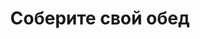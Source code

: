 ---
layout: lunch
title: "Соберите свой обед"
description: "<span class='text-primary'>Внимание!</span> Заказ обеда на текущий день должен быть оформлен <b>до 11.00</b>. Навынос или с доставкой в офис <span class='text-primary'><strong>скидка 10%</strong></span> от цен сайта!"
subdescription1: "Читайте [условия доставки](/delivery/ 'Условия доставки | ХаусФреш')"
metadescription: "Заказать Горячий Комплексный Обед в Офис. Самое вкусное обеденное меню. Доступные цены, Скидки. Организация Корпоративного Питания. Доставка в офис и на дом"
metakeywords: "Заказ домашних комплексных обедов: Салаты, Супы, Вторые блюда, Гарниры, Хлеб, Выпечка, Напитки. Корпоративное питание. Доставка обедов в офис Минск"
sitetitle: "Комплексные Обеды 🥗 (Корпоративное питание) | Доставка в офис"
weekMenu:
- weekDay: Открыт приём заказов на Понедельник
  day: 8 октября
  validFromOrderDate: "2018-10-05 11:00:00"
  validToOrderDate: "2018-10-08 10:59:59"
  courses:
  - title: Салаты
    items:
    - title: Салат «Мясной»
      id: 21	
      ingredients: говядина отварная, овощи, майонез
      weight: 150
      price: 2.45
    - title: Салат из свеклы с огурцами
      id: 22
      ingredients: свекла отварная, огурец соленый, майонез
      weight: 150
      price: 1.95
    - title: Салат «Слоеный»
      id: 23
      ingredients: овощи свежие, яйцо, сыр, майонез
      weight: 150
      price: 2.60
  - title: Супы
    items:  
    - title: Щи кислые с грибами
      id: 24
      ingredients: 
      weight: 250/30
      price: 1.90
    - title: Суп перловый с грибами
      id: 25
      ingredients: 
      weight: 250/20
      price: 1.85
  - title: Вторые блюда
    items:
    - title: Мясо, жаренное крупным куском
      id: 26
      ingredients: свинина, специи
      weight: 100
      price: 3.60
    - title: Филе птицы в сыре 
      id: 27
      ingredients: птица, сыр, специи
      weight: 130
      price: 3.45
    - title: Тефтели «Ежики»
      id: 28
      ingredients: свинина, говядина, специи, соус
      weight: 80/50
      price: 3.15
  - title: Гарниры
    items:
    - title: Макароны отварные
      id: 29
      ingredients: 
      weight: 150
      price: 0.65
    - title: Каша перловая рассыпчатая
      id: 30
      ingredients: 
      weight: 150
      price: 0.90
- weekDay: Открыт приём заказов на Вторник
  day: 9 октября 
  validFromOrderDate: "2018-10-08 11:00:00"
  validToOrderDate: "2018-10-09 10:59:59"
  courses:
  - title: Салаты
    items:
    - title: Салат «Греческий»
      id: 31
      ingredients: огурец свежий, помидор свежий, перец свежий, оливки, заправка
      weight: 200
      price: 3.65
    - title: Салат-коктейль с ветчиной и сыром
      id: 32
      ingredients: ветчина, овощи, сыр, майонез
      weight: 150
      price: 2.45
    - title: Салат из квашенной капусты
      id: 33
      ingredients: квашенная капуста, заправка
      weight: 150
      price: 1.30
  - title: Супы
    items:  
    - title: Борщ «Могилевский»
      id: 34
      ingredients: 
      weight: 250/20
      price: 1.95
    - title: Суп Осенний
      id: 35
      ingredients: 
      weight: 250/20
      price: 2.10
  - title: Вторые блюда
    items:
    - title: Цыплята табака
      id: 36
      ingredients: птица, специи
      weight: 150
      price: 2.35
    - title: Котлеты домашние
      id: 37
      ingredients: свинина, говядина, специи
      weight: 100
      price: 2.45
    - title: Рыба в сыре  жареная                
      id: 38
      ingredients: филе трески, сыр, специи
      weight: 120
      price: 3.25
  - title: Гарниры
    items:
    - title: Картофельное пюре
      id: 39
      ingredients: 
      weight: 150
      price: 0.95
    - title: Каша рассыпчатая рисовая
      id: 40
      ingredients: 
      weight: 150
      price: 0.85
- weekDay: Открыт приём заказов на Среду
  day: 3 октября
  validFromOrderDate: "2018-10-02 11:00:00"
  validToOrderDate: "2018-10-03 10:59:59"
  courses:
  - title: Салаты
    items:
    - title: Салат из белокочанной капусты
      id: 41
      ingredients: капуста белокочанная, морковь свежая, заправка
      weight: 150
      price: 1.65
    - title: Салат «Оливье»
      id: 42
      ingredients: колбаса вареная, овощи отварные, горошек зеленый, майонез
      weight: 150
      price: 2.65
    - title: Салат «Слоеный»
      id: 43
      ingredients: овощи свежие, яйцо, сыр, майонез
      weight: 150
      price: 2.60
  - title: Супы
    items:  
    - title: Суп гороховый с беконом
      id: 44
      ingredients: 
      weight: 250
      price: 2.45
    - title: Солянка сборная мясная
      id: 45
      ingredients: 
      weight: 250/30
      price: 2.95
  - title: Вторые блюда
    items:
    - title: Шницель «Нептун»
      id: 46
      ingredients: рыба хек, специи, соус
      weight: 120/50
      price: 2.95
    - title: Бефстроганов из говядины    
      id: 47
      ingredients: говядина вырезка, лук репчатый, соус, специи
      weight: 75/75
      price: 3.85
    - title: Птица запеченная с помидорами
      id: 48
      ingredients: птица, помидор, сыр, специи
      weight: 100
      price: 3.45
  - title: Гарниры
    items:
    - title: Макароны отварные
      id: 49
      ingredients: 
      weight: 150
      price: 0.65
    - title: Каша перловая рассыпчатая
      id: 50
      ingredients: 
      weight: 150
      price: 0.90
- weekDay: Открыт приём заказов на Четверг
  day: 4 октября
  validFromOrderDate: "2018-10-03 11:00:00"
  validToOrderDate: "2018-10-04 10:59:59"
  courses:
  - title: Салаты
    items:
    - title: Салат из квашеной капусты со свеклой
      id: 51
      ingredients: капуста квашеная, свекла, заправка
      weight: 150
      price: 1.35
    - title: Морковь пряная
      id: 52
      ingredients: морковь свежая, заправка
      weight: 150
      price: 1.35
    - title: Салат «Любительский»
      id: 53
      ingredients: печень трески, картофель отварной, лук, горошек консервированный, майонез
      weight: 150
      price: 2.95
  - title: Супы
    items:  
    - title: Суп перловый с грибами
      id: 54
      ingredients: 
      weight: 250/20
      price: 1.85
    - title: Щи из свежей капусты с картофелем
      id: 55
      ingredients: 
      weight: 250/20
      price: 1.95
  - title: Вторые блюда
    items:
    - title: Котлеты домашние
      id: 56
      ingredients: свинина, говядина, специи
      weight: 100
      price: 2.45
    - title: Зразы «Пикантные»
      id: 57
      ingredients: филе хека, овощи
      weight: 120
      price: 3.60
    - title: Гуляш из свинины
      id: 58
      ingredients: свинина, специи
      weight: 75/75
      price: 3.30
  - title: Гарниры
    items:
    - title: Рагу овощное
      id: 59
      ingredients: 
      weight: 200
      price: 1.35
    - title: Каша гречневая рассыпчатая
      id: 60
      ingredients: 
      weight: 150
      price: 0.85
- weekDay: Открыт приём заказов на Пятницу
  day: 5 октября
  validFromOrderDate: "2018-10-04 11:00:00"
  validToOrderDate: "2018-10-05 10:59:59"
  courses:
  - title: Салаты
    items:
    - title: Салат «Греческий»
      id: 61
      ingredients: огурец свежий, помидор свежий, перец свежий, оливки, заправка
      weight: 200
      price: 3.65
    - title: Салат из свежих помидоров и огурцов со сметаной
      id: 62
      ingredients: овощи свежие, сметана
      weight: 150
      price: 2.30
    - title: Салат-коктейль с ветчиной и сыром
      id: 63
      ingredients: ветчина, овощи, сыр, майонез
      weight: 150
      price: 2.45
  - title: Супы
    items:  
    - title: Суп из птицы с овощами
      id: 64
      ingredients: 
      weight: 250
      price: 1.95
    - title: Борщ «Могилевский»
      id: 65
      ingredients: 
      weight: 250/20
      price: 1.95
  - title: Вторые блюда
    items:
    - title: Птица жареная
      id: 66
      ingredients: птица, специи
      weight: 125
      price: 2.85
    - title: Бифштекс из говядины
      id: 67
      ingredients: говядина рубленая, специи
      weight: 100
      price: 3.45
    - title: Поджарка из свинины
      id: 68	
      ingredients: свинина, специи
      weight: 100
      price: 3.40
  - title: Гарниры
    items:
    - title: Каша перловая рассыпчатая
      id: 69
      ingredients: 
      weight: 150
      price: 0.90
    - title: Картофель жареный
      id: 70
      ingredients: 
      weight: 150
      price: 1.65
sharedCourses:
- title: Хлеб
  items:
  - title: Хлеб белый
    id: 1111
    ingredients: 
    weight: 40
    price: 0.10
  - title: Хлеб тёмный
    id: 1112    
    ingredients: 
    weight: 40
    price: 0.10
  - title: Хлеб белый (2 порции)
    id: 1113
    ingredients: 
    weight: 80
    price: 0.20
  - title: Хлеб тёмный (2 порции)
    id: 1114    
    ingredients: 
    weight: 80
    price: 0.20
- title: Соусы
  items:
  - title: Сметана
    id: 1140
    ingredients: 
    weight: 50
    price: 0.50
  - title: Кетчуп томатный
    id: 1141    
    ingredients: 
    weight: 50
    price: 0.50
  - title: Майонез
    id: 1142
    ingredients: 
    weight: 50
    price: 0.50
- title: Выпечка
  items:
  - title: Сметанник
    id: 1115    
    ingredients: 
    weight: 75
    price: 0.85
  - title: Булочка чайная с творогом
    id: 1116    
    ingredients: 
    weight: 50
    price: 0.65
  - title: Маффин в ассортименте
    id: 1117    
    ingredients: 
    weight: 115
    price: 1.50
  - title: Круассан с шоколадом
    id: 1118    
    ingredients: 
    weight: 50
    price: 1.10
  - title: Круассан со сгущёнкой
    id: 1119    
    ingredients: 
    weight: 50
    price: 1.10
  - title: Слойка с вишней
    id: 1120    
    ingredients: 
    weight: 75
    price: 1.10
  - title: Слойка со сгущёнкой
    id: 1121    
    ingredients: 
    weight: 75
    price: 1.10
  - title: Слойка с сыром
    id: 1122    
    ingredients: 
    weight: 75
    price: 1.10
- title: Напитки
  items:
  - title: Холодный чай Фьюз Ти
    id: 1133
    ingredients: 
    weight: 500
    price: 2.50
  - title: Напиток Кока-Кола
    id: 1134
    ingredients: 
    weight: 500
    price: 2.00
  - title: Напиток Спрайт
    id: 1135
    ingredients: 
    weight: 500
    price: 2.00
  - title: Напиток Фанта Апельсин
    id: 1136
    ingredients: 
    weight: 500
    price: 2.00
  - title: Питьевая вода Бонаква
    id: 1137
    ingredients: 
    weight: 500
    price: 1.50
---